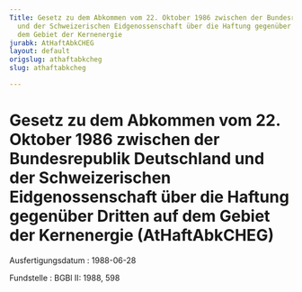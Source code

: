 ```yaml
---
Title: Gesetz zu dem Abkommen vom 22. Oktober 1986 zwischen der Bundesrepublik Deutschland
  und der Schweizerischen Eidgenossenschaft über die Haftung gegenüber Dritten auf
  dem Gebiet der Kernenergie
jurabk: AtHaftAbkCHEG
layout: default
origslug: athaftabkcheg
slug: athaftabkcheg

---
```


# Gesetz zu dem Abkommen vom 22. Oktober 1986 zwischen der Bundesrepublik Deutschland und der Schweizerischen Eidgenossenschaft über die Haftung gegenüber Dritten auf dem Gebiet der Kernenergie (AtHaftAbkCHEG)

Ausfertigungsdatum
:   1988-06-28

Fundstelle
:   BGBl II: 1988, 598

